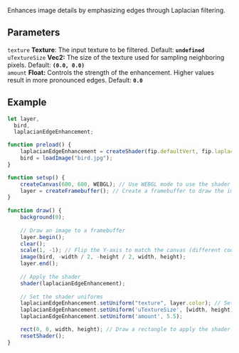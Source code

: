 Enhances image details by emphasizing edges through Laplacian filtering.

## Parameters
`texture` **Texture**: The input texture to be filtered. Default: **`undefined`**
<br>
`uTextureSize` **Vec2:** The size of the texture used for sampling neighboring pixels. Default: **`(0.0, 0.0)`**
<br>
`amount` **Float:** Controls the strength of the enhancement. Higher values result in more pronounced edges. Default: **`0.0`**

## Example
```javascript hl_lines="29 30 31"
let layer,
  bird,
  laplacianEdgeEnhancement;

function preload() {
    laplacianEdgeEnhancement = createShader(fip.defaultVert, fip.laplacianEdgeEnhancement); // Load the shader
    bird = loadImage("bird.jpg");
}

function setup() {
    createCanvas(600, 600, WEBGL); // Use WEBGL mode to use the shader
    layer = createFramebuffer(); // Create a framebuffer to draw the image onto
}
  
function draw() {
    background(0);
    
    // Draw an image to a framebuffer 
    layer.begin();
    clear();
    scale(1, -1); // Flip the Y-axis to match the canvas (different coordinate system in framebuffer)
    image(bird, -width / 2, -height / 2, width, height);
    layer.end();
    
    // Apply the shader
    shader(laplacianEdgeEnhancement);
    
    // Set the shader uniforms
    laplacianEdgeEnhancement.setUniform("texture", layer.color); // Set the texture to apply the shader to
    laplacianEdgeEnhancement.setUniform('uTextureSize', [width, height]); // Set the size of the texture used
    laplacianEdgeEnhancement.setUniform('amount', 5.5);

    rect(0, 0, width, height); // Draw a rectangle to apply the shader to
    resetShader(); 
}
```